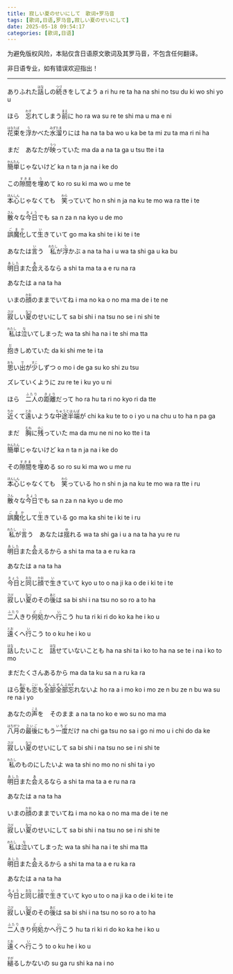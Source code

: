 ```yaml
---
title: 寂しい夏のせいにして　歌词+罗马音
tags: [歌词,日语,罗马音,寂しい夏のせいにして]
date: 2025-05-18 09:54:17
categories: [歌词,日语]
---
```


为避免版权风险，本贴仅含日语原文歌词及其罗马音，不包含任何翻译。

非日语专业，如有错误欢迎指出！

---

ありふれた<ruby>話<rt>はな</rt></ruby>しの<ruby>続<rt>つづ</rt></ruby>きをしてよう
a ri hu re ta ha na shi no tsu du ki wo shi yo u

ほら　<ruby>忘<rt>わす</rt></ruby>れてしまう<ruby>前<rt>まえ</rt></ruby>に
ho ra wa su re te shi ma u ma e ni

<ruby>花束<rt>はなたば</rt></ruby>を<ruby>浮<rt>う</rt></ruby>かべた<ruby>水溜<rt>みずたま</rt></ruby>りには
ha na ta ba wo u ka be ta mi zu ta ma ri ni ha

まだ　あなたが<ruby>映<rt>うつ</rt></ruby>っていた
ma da a na ta ga u tsu tte i ta

<ruby>簡単<rt>かんたん</rt></ruby>じゃないけど
ka n ta n ja na i ke do

この<ruby>隙間<rt>すきま</rt></ruby>を<ruby>埋<rt>う</rt></ruby>めて
ko ro su ki ma wo u me te

<ruby>本心<rt>ほんしん</rt></ruby>じゃなくても　<ruby>笑<rt>わら</rt></ruby>っていて
ho n shi n ja na ku te mo wa ra tte i te

<ruby>散<rt>さん</rt></ruby>々な<ruby>今日<rt>きょう</rt></ruby>でも
sa n za n na kyo u de mo

<ruby>誤魔化<rt>ごまか</rt></ruby>して<ruby>生<rt>い</rt></ruby>きていて
go ma ka shi te i ki te i te

あなたは<ruby>言<rt>い</rt></ruby>う　<ruby>私<rt>わたし</rt></ruby>が<ruby>浮<rt>う</rt></ruby>かぶ
a na ta ha i u wa ta shi ga u ka bu

<ruby>明日<rt>あした</rt></ruby>また<ruby>会<rt>あ</rt></ruby>えるなら
a shi ta ma ta a e ru na ra

あなたは
a na ta ha

いまの<ruby>顔<rt>かお</rt></ruby>のままでいてね
i ma no ka o no ma ma de i te ne

<ruby>寂<rt>さび</rt></ruby>しい<ruby>夏<rt>なつ</rt></ruby>のせいにして
sa bi shi i na tsu no se i ni shi te

<ruby>私<rt>わたし</rt></ruby>は<ruby>泣<rt>な</rt></ruby>いてしまった
wa ta shi ha na i te shi ma tta

<ruby>抱<rt>だ</rt></ruby>きしめていた
da ki shi me te i ta

<ruby>思<rt>おも</rt></ruby>い<ruby>出<rt>で</rt></ruby>が<ruby>少<rt>すこ</rt></ruby>しずつ
o mo i de ga su ko shi zu tsu

ズレていくように
zu re te i ku yo u ni

ほら　<ruby>二人<rt>ふたり</rt></ruby>の<ruby>距離<rt>きょり</rt></ruby>だって
ho ra hu ta ri no kyo ri da tte

<ruby>近<rt>ちか</rt></ruby>くて<ruby>遠<rt>とお</rt></ruby>いような<ruby>中途半端<rt>ちゅうとはんぱ</rt></ruby>が
chi ka ku te to o i yo u na chu u to ha n pa ga

まだ　<ruby>胸<rt>むね</rt></ruby>に<ruby>残<rt>のこ</rt></ruby>っていた
ma da mu ne ni no ko tte i ta

<ruby>簡単<rt>かんたん</rt></ruby>じゃないけど
ka n ta n ja na i ke do

その<ruby>隙間<rt>すきま</rt></ruby>を<ruby>埋<rt>う</rt></ruby>める
so ro su ki ma wo u me ru

<ruby>本心<rt>ほんしん</rt></ruby>じゃなくても　<ruby>笑<rt>わら</rt></ruby>っている
ho n shi n ja na ku te mo wa ra tte i ru

<ruby>散<rt>さん</rt></ruby>々な<ruby>今日<rt>きょう</rt></ruby>でも
sa n za n na kyo u de mo

<ruby>誤魔化<rt>ごまか</rt></ruby>して<ruby>生<rt>い</rt></ruby>きている
go ma ka shi te i ki te i ru

<ruby>私<rt>わたし</rt></ruby>が<ruby>言<rt>い</rt></ruby>う　あなたは<ruby>揺<rt>ゆ</rt></ruby>れる
wa ta shi ga i u a na ta ha yu re ru

<ruby>明日<rt>あした</rt></ruby>また<ruby>会<rt>あ</rt></ruby>えるから
a shi ta ma ta a e ru ka ra

あなたは
a na ta ha

<ruby>今日<rt>きょう</rt></ruby>と<ruby>同<rt>おな</rt></ruby>じ<ruby>顔<rt>かお</rt></ruby>で<ruby>生<rt>い</rt></ruby>きていて
kyo u to o na ji ka o de i ki te i te

<ruby>寂<rt>さび</rt></ruby>しい<ruby>夏<rt>なつ</rt></ruby>のその<ruby>後<rt>あと</rt></ruby>は
sa bi shi i na tsu no so ro a to ha

<ruby>二人<rt>ふたり</rt></ruby>きり<ruby>何処<rt>どこ</rt></ruby>かへ<ruby>行<rt>い</rt></ruby>こう
hu ta ri ki ri do ko ka he i ko u

<ruby>遠<rt>とお</rt></ruby>くへ<ruby>行<rt>い</rt></ruby>こう
to o ku he i ko u

<ruby>話<rt>はな</rt></ruby>したいこと　<ruby>話<rt>はな</rt></ruby>せていないことも
ha na shi ta i ko to ha na se te i na i ko to mo

まだたくさんあるから
ma da ta ku sa n a ru ka ra

ほら<ruby>愛<rt>あい</rt></ruby>も<ruby>恋<rt>こい</rt></ruby>も<ruby>全部<rt>ぜんぶ</rt></ruby><ruby>全部<rt>ぜんぶ</rt></ruby><ruby>忘<rt>わす</rt></ruby>れないよ
ho ra a i mo ko i mo ze n bu ze n bu wa su re na i yo

あなたの<ruby>声<rt>こえ</rt></ruby>を　そのまま
a na ta no ko e wo su no ma ma

<ruby>八月<rt>はちがつ</rt></ruby>の<ruby>最後<rt>さいご</rt></ruby>にもう<ruby>一度<rt>いちど</rt></ruby>だけ
na chi ga tsu no sa i go ni mo u i chi do da ke

<ruby>寂<rt>さび</rt></ruby>しい<ruby>夏<rt>なつ</rt></ruby>のせいにして
sa bi shi i na tsu no se i ni shi te

<ruby>私<rt>わたし</rt></ruby>のものにしたいよ
wa ta shi no mo no ni shi ta i yo

<ruby>明日<rt>あした</rt></ruby>また<ruby>会<rt>あ</rt></ruby>えるなら
a shi ta ma ta a e ru na ra

あなたは
a na ta ha

いまの<ruby>顔<rt>かお</rt></ruby>のままでいてね
i ma no ka o no ma ma de i te ne

<ruby>寂<rt>さび</rt></ruby>しい<ruby>夏<rt>なつ</rt></ruby>のせいにして
sa bi shi i na tsu no se i ni shi te

<ruby>私<rt>わたし</rt></ruby>は<ruby>泣<rt>な</rt></ruby>いてしまった
wa ta shi ha na i te shi ma tta

<ruby>明日<rt>あした</rt></ruby>また<ruby>会<rt>あ</rt></ruby>えるから
a shi ta ma ta a e ru ka ra

あなたは
a na ta ha

<ruby>今日<rt>きょう</rt></ruby>と<ruby>同<rt>おな</rt></ruby>じ<ruby>顔<rt>かお</rt></ruby>で<ruby>生<rt>い</rt></ruby>きていて
kyo u to o na ji ka o de i ki te i te

<ruby>寂<rt>さび</rt></ruby>しい<ruby>夏<rt>なつ</rt></ruby>のその<ruby>後<rt>あと</rt></ruby>は
sa bi shi i na tsu no so ro a to ha

<ruby>二人<rt>ふたり</rt></ruby>きり<ruby>何処<rt>どこ</rt></ruby>かへ<ruby>行<rt>い</rt></ruby>こう
hu ta ri ki ri do ko ka he i ko u

<ruby>遠<rt>とお</rt></ruby>くへ<ruby>行<rt>い</rt></ruby>こう
to o ku he i ko u

<ruby>縋<rt>すが</rt></ruby>るしかないの
su ga ru shi ka na i no